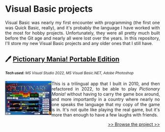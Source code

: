 # Visual Basic projects

<p align="justify">Visual Basic was nearly my first encounter with programming (the first one was Quick Basic, really), and it's probably the language I have worked with the most for hobby projects. Unfortunately, they were all pretty much built before the Git age and nearly all were lost over the years. In this repository, I'll store my new Visual Basic projects and any older ones that I still have.</p>

<div>
    <h2>🖊 <a href="https://github.com/NicolaBagala/portfolio/tree/master/visual_basic/pictionary">Pictionary Mania! Portable Edition</a></h2>
    <p><sup><i><b>Tech used:</b> MS Visual Studio 2022, MS Visual Basic.NET, Adobe Photoshop</i></sup></p>    
    <p align="justify">
    <a href="https://github.com/NicolaBagala/portfolio/tree/master/visual_basic/pictionary">
        <img src="git_thumbs/pictionary.jpg" align="left" width="30%">
    </a>
    This is a trilingual app that I built in 2010, and then refactored in 2022, to be able to play <i>Pictionary Mania!</i> without having to carry the game box around, and more importantly in a country where nearly no one speaks the language that my copy of the game is in. It's not quite like playing the real game, but it's more than enough to have a few laughs with friends.</p>
    <p align="right"><a href="https://github.com/NicolaBagala/portfolio/tree/master/visual_basic/pictionary">>> Browse the project >></a></p>
    <br clear="left"/>       
</div>


</div>






